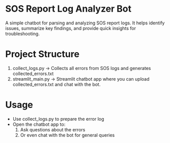 # SOS Report Log Analyzer Bot

A simple chatbot for parsing and analyzing SOS report logs.
It helps identify issues, summarize key findings, and provide quick insights for troubleshooting.

# Project Structure
 1) collect_logs.py → Collects all errors from SOS logs and generates collected_errors.txt
 2) streamlit_main.py → Streamlit chatbot app where you can upload collected_errors.txt and chat with the bot.


# Usage

 - Use collect_logs.py to prepare the error log
 - Open the chatbot app to:
   1) Ask questions about the errors
   2) Or even chat with the bot for general queries
